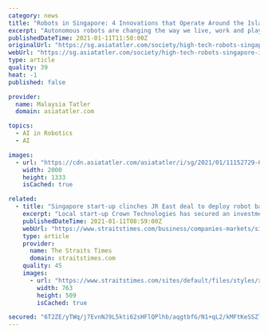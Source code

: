 ```yaml
---
category: news
title: "Robots in Singapore: 4 Innovations that Operate Around the Island"
excerpt: "Autonomous robots are changing the way we live, work and play. Here are some robotic innovations that exist in our country"
publishedDateTime: 2021-01-11T11:50:00Z
originalUrl: "https://sg.asiatatler.com/society/high-tech-robots-singapore-innovation"
webUrl: "https://sg.asiatatler.com/society/high-tech-robots-singapore-innovation"
type: article
quality: 39
heat: -1
published: false

provider:
  name: Malaysia Tatler
  domain: asiatatler.com

topics:
  - AI in Robotics
  - AI

images:
  - url: "https://cdn.asiatatler.com/asiatatler/i/sg/2021/01/11152729-67103153-2507715549462623-6603314601859743744-o_cover_2000x1333.jpg"
    width: 2000
    height: 1333
    isCached: true

related:
  - title: "Singapore start-up clinches JR East deal to deploy robot baristas in Japan train stations"
    excerpt: "Local start-up Crown Technologies has secured an investment from a subsidiary of East Japan Railway Company, which will boost the deployment of its robot baristas at selected JR East's train stations in Japan."
    publishedDateTime: 2021-01-11T08:59:00Z
    webUrl: "https://www.straitstimes.com/business/companies-markets/singapore-start-up-clinches-jr-east-deal-to-deploy-robot-baristas-in"
    type: article
    provider:
      name: The Straits Times
      domain: straitstimes.com
    quality: 45
    images:
      - url: "https://www.straitstimes.com/sites/default/files/styles/x_large/public/articles/2021/01/11/yq-crowntech-210111.jpg?itok=KcpTCDto"
        width: 763
        height: 509
        isCached: true

secured: "6T2ZE/yTWq/j7EvnNJ9L5kti62sHFlQPlhb/aqgtbfG/N1+qL2/kMFtKeSSZltIXj83a7Eiegd5HA2A3vy4yqKDHY/t8k5lPAYRdm1R9Aaig9X5lPETBs6d7WsPne9h149V6u6kHuywZmRJXDH9kLZI3i73aUPilqp/aH854l9BfIS30bUFfEFAR24rJSt1IVKwhVctUoNtLyqQnWdmUA+ZIf7339NkUVwjYwz2vTooH+QJOy9Ea7xpPnbLKwOYWYvPPt/n/XXgmzGqlSxD7Bw0cM7biE2ryC1vH3fsz/lyyBhvpEs2BH9T8fy4+vVN5NlcWRs21jC680LDSSdYWnQdiP/dSk9RTPxi+PInzlO0=;UKbUox5agc0OPH3Coxe/Uw=="
---
```


